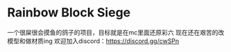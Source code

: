 Rainbow Block Siege
===================
一个很屎很会摸鱼的鸽子的项目，目标就是在mc里面还原彩六
现在还在艰苦的改模型和做材质ing
欢迎加入discord：https://discord.gg/cwSPn